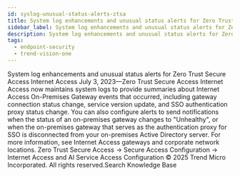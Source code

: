 ```yaml
---
id: syslog-unusual-status-alerts-ztsa
title: System log enhancements and unusual status alerts for Zero Trust Secure Access Internet Access
sidebar_label: System log enhancements and unusual status alerts for Zero Trust Secure Access Internet Access
description: System log enhancements and unusual status alerts for Zero Trust Secure Access Internet Access
tags:
  - endpoint-security
  - trend-vision-one
---
```


 System log enhancements and unusual status alerts for Zero Trust Secure Access Internet Access July 3, 2023—Zero Trust Secure Access Internet Access now maintains system logs to provide summaries about Internet Access On-Premises Gateway events that occurred, including gateway connection status change, service version update, and SSO authentication proxy status change. You can also configure alerts to send notifications when the status of an on-premises gateway changes to "Unhealthy", or when the on-premises gateway that serves as the authentication proxy for SSO is disconnected from your on-premises Active Directory server. For more information, see Internet Access gateways and corporate network locations. Zero Trust Secure Access → Secure Access Configuration → Internet Access and AI Service Access Configuration © 2025 Trend Micro Incorporated. All rights reserved.Search Knowledge Base